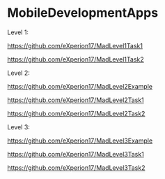 # MobileDevelopmentApps

Level 1:

https://github.com/eXperion17/MadLevel1Task1

https://github.com/eXperion17/MadLevel1Task2

Level 2:

https://github.com/eXperion17/MadLevel2Example

https://github.com/eXperion17/MadLevel2Task1

https://github.com/eXperion17/MadLevel2Task2


Level 3:

https://github.com/eXperion17/MadLevel3Example

https://github.com/eXperion17/MadLevel3Task1

https://github.com/eXperion17/MadLevel3Task2
